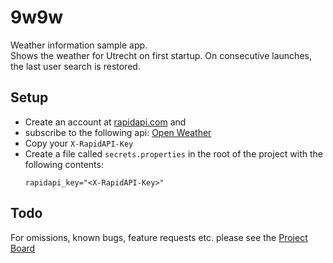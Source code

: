 # 9w9w

Weather information sample app.  
Shows the weather for Utrecht on first
startup. On consecutive launches, the last user search is restored.

## Setup

- Create an account at [rapidapi.com](https://www.rapidapi.com) and
- subscribe to the following api:
  [Open Weather](https://rapidapi.com/community/api/open-weather-map/)
- Copy your `X-RapidAPI-Key`
- Create a file called `secrets.properties` in the root of the project
  with the following contents:
  ```
  rapidapi_key="<X-RapidAPI-Key>"
  ```

## Todo
For omissions, known bugs, feature requests etc. please see the
[Project Board](https://github.com/ninovanhooff/9w9w/projects/1)
